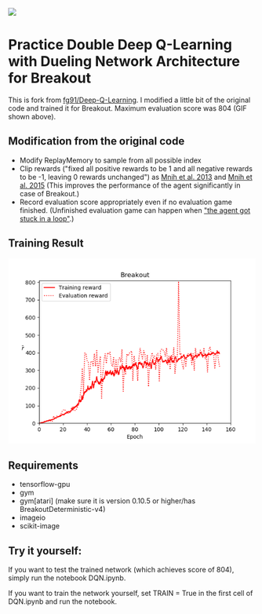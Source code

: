 ![](pictures/Breakout_804.gif)

# Practice Double Deep Q-Learning with Dueling Network Architecture for Breakout

This is fork from [fg91/Deep-Q-Learning](https://github.com/fg91/Deep-Q-Learning). I modified a little bit of the original code and trained it for Breakout. Maximum evaluation score was 804 (GIF shown above).

## Modification from the original code
* Modify ReplayMemory to sample from all possible index
* Clip rewards ("fixed all positive rewards to be 1 and all negative rewards to be -1, leaving 0 rewards unchanged") as [Mnih et al. 2013](https://arxiv.org/abs/1312.5602) and [Mnih et al. 2015](https://www.nature.com/articles/nature14236/) (This improves the performance of the agent significantly in case of Breakout.)
* Record evaluation score appropriately even if no evaluation game finished. (Unfinished evaluation game can happen when ["the agent got stuck in a loop"](https://github.com/fg91/Deep-Q-Learning/issues/1).)

## Training Result

![](pictures/breakout_with_reward_clip.png)

## Requirements
* tensorflow-gpu
* gym
* gym[atari] (make sure it is version 0.10.5 or higher/has BreakoutDeterministic-v4)
* imageio
* scikit-image

## Try it yourself:

If you want to test the trained network (which achieves score of 804), simply run the notebook DQN.ipynb.

If you want to train the network yourself, set TRAIN = True in the first cell of DQN.ipynb and run the notebook.